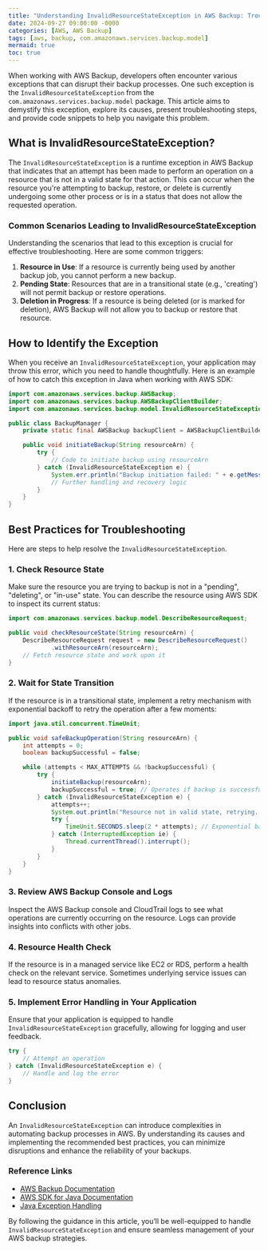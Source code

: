 ```yaml
---
title: "Understanding InvalidResourceStateException in AWS Backup: Troubleshooting & Solutions"
date: 2024-09-27 09:00:00 -0000
categories: [AWS, AWS Backup]
tags: [aws, backup, com.amazonaws.services.backup.model]
mermaid: true
toc: true
---
```



When working with AWS Backup, developers often encounter various exceptions that can disrupt their backup processes. One such exception is the `InvalidResourceStateException` from the `com.amazonaws.services.backup.model` package. This article aims to demystify this exception, explore its causes, present troubleshooting steps, and provide code snippets to help you navigate this problem. 

## What is InvalidResourceStateException?

The `InvalidResourceStateException` is a runtime exception in AWS Backup that indicates that an attempt has been made to perform an operation on a resource that is not in a valid state for that action. This can occur when the resource you're attempting to backup, restore, or delete is currently undergoing some other process or is in a status that does not allow the requested operation.

### Common Scenarios Leading to InvalidResourceStateException

Understanding the scenarios that lead to this exception is crucial for effective troubleshooting. Here are some common triggers:

1. **Resource in Use**: If a resource is currently being used by another backup job, you cannot perform a new backup.
2. **Pending State**: Resources that are in a transitional state (e.g., 'creating') will not permit backup or restore operations.
3. **Deletion in Progress**: If a resource is being deleted (or is marked for deletion), AWS Backup will not allow you to backup or restore that resource.

## How to Identify the Exception

When you receive an `InvalidResourceStateException`, your application may throw this error, which you need to handle thoughtfully. Here is an example of how to catch this exception in Java when working with AWS SDK:

```java
import com.amazonaws.services.backup.AWSBackup;
import com.amazonaws.services.backup.AWSBackupClientBuilder;
import com.amazonaws.services.backup.model.InvalidResourceStateException;

public class BackupManager {
    private static final AWSBackup backupClient = AWSBackupClientBuilder.defaultClient();

    public void initiateBackup(String resourceArn) {
        try {
            // Code to initiate backup using resourceArn
        } catch (InvalidResourceStateException e) {
            System.err.println("Backup initiation failed: " + e.getMessage());
            // Further handling and recovery logic
        }
    }
}
```

## Best Practices for Troubleshooting

Here are steps to help resolve the `InvalidResourceStateException`.

### 1. Check Resource State

Make sure the resource you are trying to backup is not in a "pending", "deleting", or "in-use" state. You can describe the resource using AWS SDK to inspect its current status:

```java
import com.amazonaws.services.backup.model.DescribeResourceRequest;

public void checkResourceState(String resourceArn) {
    DescribeResourceRequest request = new DescribeResourceRequest()
            .withResourceArn(resourceArn);
    // Fetch resource state and work upon it
}
```

### 2. Wait for State Transition

If the resource is in a transitional state, implement a retry mechanism with exponential backoff to retry the operation after a few moments:

```java
import java.util.concurrent.TimeUnit;

public void safeBackupOperation(String resourceArn) {
    int attempts = 0;
    boolean backupSuccessful = false;

    while (attempts < MAX_ATTEMPTS && !backupSuccessful) {
        try {
            initiateBackup(resourceArn);
            backupSuccessful = true; // Operates if backup is successful
        } catch (InvalidResourceStateException e) {
            attempts++;
            System.out.println("Resource not in valid state, retrying...");
            try {
                TimeUnit.SECONDS.sleep(2 * attempts); // Exponential backoff
            } catch (InterruptedException ie) {
                Thread.currentThread().interrupt();
            }
        }
    }
}
```

### 3. Review AWS Backup Console and Logs

Inspect the AWS Backup console and CloudTrail logs to see what operations are currently occurring on the resource. Logs can provide insights into conflicts with other jobs.

### 4. Resource Health Check

If the resource is in a managed service like EC2 or RDS, perform a health check on the relevant service. Sometimes underlying service issues can lead to resource status anomalies.

### 5. Implement Error Handling in Your Application

Ensure that your application is equipped to handle `InvalidResourceStateException` gracefully, allowing for logging and user feedback.

```java
try {
    // Attempt an operation
} catch (InvalidResourceStateException e) {
    // Handle and log the error
}
```

## Conclusion

An `InvalidResourceStateException` can introduce complexities in automating backup processes in AWS. By understanding its causes and implementing the recommended best practices, you can minimize disruptions and enhance the reliability of your backups. 

### Reference Links

- [AWS Backup Documentation](https://docs.aws.amazon.com/aws-backup/latest/devguide/whatisbackup.html)
- [AWS SDK for Java Documentation](https://docs.aws.amazon.com/sdk-for-java/latest/developer-guide/home.html)
- [Java Exception Handling](https://docs.oracle.com/javase/tutorial/essential/exceptions/index.html)

By following the guidance in this article, you’ll be well-equipped to handle `InvalidResourceStateException` and ensure seamless management of your AWS backup strategies.